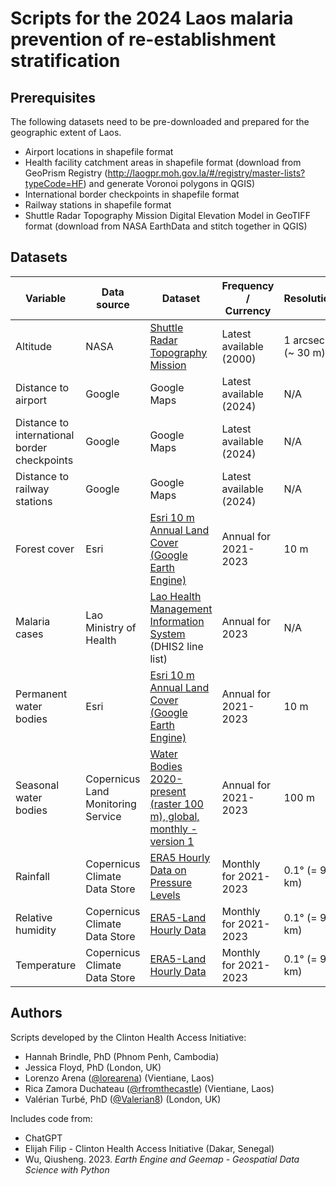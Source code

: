 # Scripts for the 2024 Laos malaria prevention of re-establishment stratification

## Prerequisites
The following datasets need to be pre-downloaded and prepared for the geographic extent of Laos.

- Airport locations in shapefile format
- Health facility catchment areas in shapefile format (download from GeoPrism Registry (http://laogpr.moh.gov.la/#/registry/master-lists?typeCode=HF) and generate Voronoi polygons in QGIS)
- International border checkpoints in shapefile format
- Railway stations in shapefile format
- Shuttle Radar Topography Mission Digital Elevation Model in GeoTIFF format (download from NASA EarthData and stitch together in QGIS)

## Datasets
| Variable | Data source | Dataset | Frequency / Currency | Resolution |
| ------------- | ------------- | ------------- | ------------- | ------------- |
| Altitude | NASA | [Shuttle Radar Topography Mission](https://www.earthdata.nasa.gov/sensors/srtm) | Latest available (2000) | 1 arcsec (~ 30 m) |
| Distance to airport | Google | Google Maps | Latest available (2024) | N/A |
| Distance to international border checkpoints | Google | Google Maps | Latest available (2024) | N/A |
| Distance to railway stations | Google | Google Maps | Latest available (2024) | N/A |
| Forest cover | Esri | [Esri 10 m Annual Land Cover (Google Earth Engine)](https://gee-community-catalog.org/projects/S2TSLULC/) | Annual for 2021-2023 | 10 m |
| Malaria cases | Lao Ministry of Health | [Lao Health Management Information System](https://hmis.gov.la/) (DHIS2 line list) | Annual for 2023 | N/A |
| Permanent water bodies | Esri | [Esri 10 m Annual Land Cover (Google Earth Engine)](https://gee-community-catalog.org/projects/S2TSLULC/) | Annual for 2021-2023 | 10 m |
| Seasonal water bodies | Copernicus Land Monitoring Service | [Water Bodies 2020-present (raster 100 m), global, monthly - version 1](https://land.copernicus.eu/en/products/water-bodies/water-bodies-global-v1-0-100m) | Annual for 2021-2023 | 100 m |
| Rainfall | Copernicus Climate Data Store | [ERA5 Hourly Data on Pressure Levels](https://cds.climate.copernicus.eu/cdsapp#!/dataset/reanalysis-era5-pressure-levels) | Monthly for 2021-2023 | 0.1° (= 9 km) |
| Relative humidity | Copernicus Climate Data Store | [ERA5-Land Hourly Data](https://cds.climate.copernicus.eu/cdsapp#!/dataset/reanalysis-era5-land) | Monthly for 2021-2023 | 0.1° (= 9 km) |
| Temperature | Copernicus Climate Data Store | [ERA5-Land Hourly Data](https://cds.climate.copernicus.eu/cdsapp#!/dataset/reanalysis-era5-land) | Monthly for 2021-2023 | 0.1° (= 9 km) |

## Authors
Scripts developed by the Clinton Health Access Initiative:
- Hannah Brindle, PhD (Phnom Penh, Cambodia)
- Jessica Floyd, PhD (London, UK)
- Lorenzo Arena ([@lorearena](https://github.com/lorearena)) (Vientiane, Laos)
- Rica Zamora Duchateau ([@rfromthecastle](https://github.com/rfromthecastle)) (Vientiane, Laos)
- Valérian Turbé, PhD ([@Valerian8](https://github.com/Valerian8)) (London, UK)

Includes code from:
- ChatGPT
- Elijah Filip - Clinton Health Access Initiative (Dakar, Senegal)
- Wu, Qiusheng. 2023. _Earth Engine and Geemap - Geospatial Data Science with Python_
